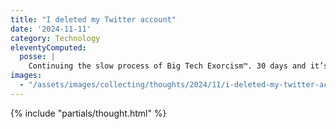 ```yaml
---
title: "I deleted my Twitter account"
date: '2024-11-11'
category: Technology
eleventyComputed:
  posse: |
    Continuing the slow process of Big Tech Exorcism™. 30 days and it’s all gone.
images:
  - "/assets/images/collecting/thoughts/2024/11/i-deleted-my-twitter-account-01.jpg"
---
```


{% include "partials/thought.html" %}